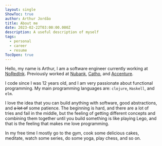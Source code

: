 ```yaml
---
layout: single
ShowToc: true
author: Arthur Jordão
title: About me
date: 2023-02-22T03:00:00.000Z
description: A useful description of myself
tags:
  - personal
  - career
  - resume
TocOpen: true
---
```

Hello, my name is Arthur, I am a software engineer currently working at [NoRedInk](https://www.noredink.com/). Previously worked at [Nubank](https://www.nubank.com.br), [Catho](https://www.catho.com.br), and [Accenture](https://accenture.com).

I code since I was 12 years old, and I am very passionate about functional programming. My main programming languages are: `clojure`, `Haskell`, and `elm`.

I love the idea that you can build anything with software, good abstractions, and ~~a lot of~~ some patience. The beginning is hard, and there are a lot of tries and fail in the middle, but the feeling of getting different concepts and combining them together until you build something is like playing Lego, and that is the feeling that makes me love programming.

In my free time I mostly go to the gym, cook some delicious cakes, meditate, watch some series, do some yoga, play chess, and so on.
